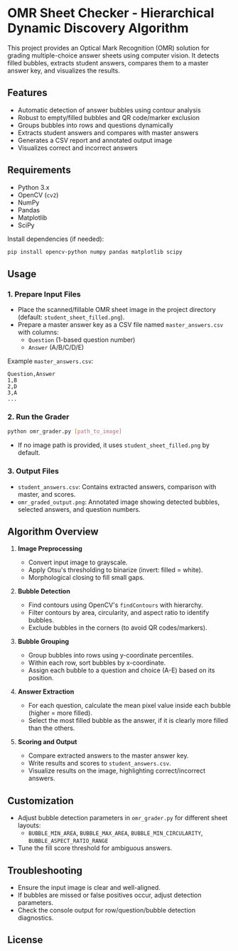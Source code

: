 # OMR Sheet Checker - Hierarchical Dynamic Discovery Algorithm

This project provides an Optical Mark Recognition (OMR) solution for grading multiple-choice answer sheets using computer vision. It detects filled bubbles, extracts student answers, compares them to a master answer key, and visualizes the results.

## Features
- Automatic detection of answer bubbles using contour analysis
- Robust to empty/filled bubbles and QR code/marker exclusion
- Groups bubbles into rows and questions dynamically
- Extracts student answers and compares with master answers
- Generates a CSV report and annotated output image
- Visualizes correct and incorrect answers

## Requirements
- Python 3.x
- OpenCV (`cv2`)
- NumPy
- Pandas
- Matplotlib
- SciPy

Install dependencies (if needed):
```bash
pip install opencv-python numpy pandas matplotlib scipy
```

## Usage

### 1. Prepare Input Files
- Place the scanned/fillable OMR sheet image in the project directory (default: `student_sheet_filled.png`).
- Prepare a master answer key as a CSV file named `master_answers.csv` with columns:
  - `Question` (1-based question number)
  - `Answer` (A/B/C/D/E)

Example `master_answers.csv`:
```
Question,Answer
1,B
2,D
3,A
...
```

### 2. Run the Grader
```bash
python omr_grader.py [path_to_image]
```
- If no image path is provided, it uses `student_sheet_filled.png` by default.

### 3. Output Files
- `student_answers.csv`: Contains extracted answers, comparison with master, and scores.
- `omr_graded_output.png`: Annotated image showing detected bubbles, selected answers, and question numbers.

## Algorithm Overview

1. **Image Preprocessing**
   - Convert input image to grayscale.
   - Apply Otsu's thresholding to binarize (invert: filled = white).
   - Morphological closing to fill small gaps.

2. **Bubble Detection**
   - Find contours using OpenCV's `findContours` with hierarchy.
   - Filter contours by area, circularity, and aspect ratio to identify bubbles.
   - Exclude bubbles in the corners (to avoid QR codes/markers).

3. **Bubble Grouping**
   - Group bubbles into rows using y-coordinate percentiles.
   - Within each row, sort bubbles by x-coordinate.
   - Assign each bubble to a question and choice (A-E) based on its position.

4. **Answer Extraction**
   - For each question, calculate the mean pixel value inside each bubble (higher = more filled).
   - Select the most filled bubble as the answer, if it is clearly more filled than the others.

5. **Scoring and Output**
   - Compare extracted answers to the master answer key.
   - Write results and scores to `student_answers.csv`.
   - Visualize results on the image, highlighting correct/incorrect answers.

## Customization
- Adjust bubble detection parameters in `omr_grader.py` for different sheet layouts:
  - `BUBBLE_MIN_AREA`, `BUBBLE_MAX_AREA`, `BUBBLE_MIN_CIRCULARITY`, `BUBBLE_ASPECT_RATIO_RANGE`
- Tune the fill score threshold for ambiguous answers.

## Troubleshooting
- Ensure the input image is clear and well-aligned.
- If bubbles are missed or false positives occur, adjust detection parameters.
- Check the console output for row/question/bubble detection diagnostics.

## License
